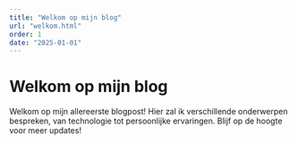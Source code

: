 ```yaml
---
title: "Welkom op mijn blog"
url: "welkom.html"
order: 1
date: "2025-01-01"
---
```


# Welkom op mijn blog

Welkom op mijn allereerste blogpost! Hier zal ik verschillende onderwerpen bespreken, van technologie tot persoonlijke ervaringen. Blijf op de hoogte voor meer updates!

